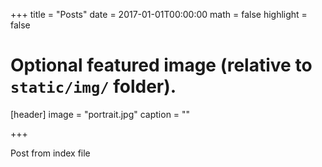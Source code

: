 +++
title = "Posts"
date = 2017-01-01T00:00:00
math = false
highlight = false

# Optional featured image (relative to `static/img/` folder).
[header]
image = "portrait.jpg"
caption = ""

+++

Post from index file
